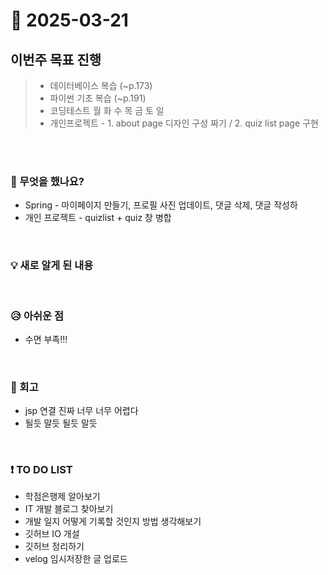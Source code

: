 # 📅 2025-03-21

## 이번주 목표 진행
>- 데이터베이스 복습 (~p.173)
>- 파이썬 기초 복습 (~p.191)
>- 코딩테스트 월 화 수 목 금 토 일
>- 개인프로젝트 - 1. about page 디자인 구성 짜기 / 2. quiz list page 구현

<br><br>

### 👀 무엇을 했나요?
- Spring - 마이페이지 만들기, 프로필 사진 업데이트, 댓글 삭제, 댓글 작성하
- 개인 프로젝트 - quizlist + quiz 창 병합
  
<br>

### 💡 새로 알게 된 내용


<br>

### 😥 아쉬운 점
- 수면 부족!!!
  
<br>

### 💬 회고
- jsp 연결 진짜 너무 너무 어렵다
- 될듯 말듯 될듯 말듯

<br>

### ❗ TO DO LIST
- 학점은행제 알아보기
- IT 개발 블로그 찾아보기
- 개발 일지 어떻게 기록할 것인지 방법 생각해보기
- 깃허브 IO 개설
- 깃허브 정리하기
- velog 임시저장한 글 업로드
